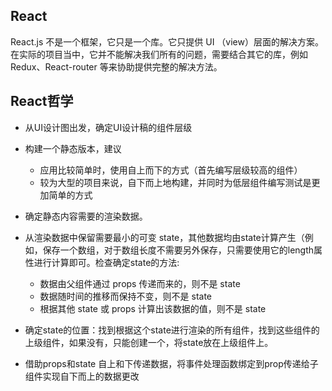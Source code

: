 
## React
React.js 不是一个框架，它只是一个库。它只提供 UI （view）层面的解决方案。在实际的项目当中，它并不能解决我们所有的问题，需要结合其它的库，例如 Redux、React-router 等来协助提供完整的解决方法。

## React哲学
* 从UI设计图出发，确定UI设计稿的组件层级
* 构建一个静态版本，建议
    * 应用比较简单时，使用自上而下的方式（首先编写层级较高的组件）
    * 较为大型的项目来说，自下而上地构建，并同时为低层组件编写测试是更加简单的方式
* 确定静态内容需要的渲染数据。

* 从渲染数据中保留需要最小的可变 state，其他数据均由state计算产生（例如，保存一个数组，对于数组长度不需要另外保存，只需要使用它的length属性进行计算即可。检查确定state的方法:
    * 数据由父组件通过 props 传递而来的，则不是 state
    * 数据随时间的推移而保持不变，则不是 state
    * 根据其他 state 或 props 计算出该数据的值，则不是 state

* 确定state的位置：找到根据这个state进行渲染的所有组件，找到这些组件的上级组件，如果没有，只能创建一个，将state放在上级组件上。

* 借助props和state 自上和下传递数据，将事件处理函数绑定到prop传递给子组件实现自下而上的数据更改
    
